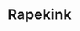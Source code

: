---
title: Rapekink
crosslinks:
- rape_roleplay
- StruggleFucking
- rapecounseling
- IAmA
- zoophilia
- rape_porn
- TheBluePill
- BDSMpersonals
- SluttyConfessions
- AriaAlexander
- russia
- StrugglePorn
- indiarose
- NSFWIAMA
- consentacles
- forwardsfromgrandma
- serialkillers
- FapDeciders
- worstof
- TwoXChromosomes
---